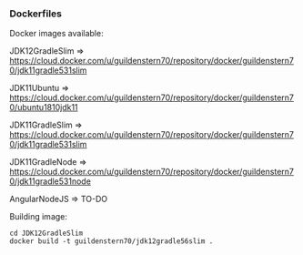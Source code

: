### Dockerfiles

Docker images available:

JDK12GradleSlim => 
https://cloud.docker.com/u/guildenstern70/repository/docker/guildenstern70/jdk11gradle531slim

JDK11Ubuntu => 
https://cloud.docker.com/u/guildenstern70/repository/docker/guildenstern70/ubuntu1810jdk11

JDK11GradleSlim => 
https://cloud.docker.com/u/guildenstern70/repository/docker/guildenstern70/jdk11gradle531slim

JDK11GradleNode => 
https://cloud.docker.com/u/guildenstern70/repository/docker/guildenstern70/jdk11gradle531node

AngularNodeJS =>
TO-DO

Building image:

    cd JDK12GradleSlim
    docker build -t guildenstern70/jdk12gradle56slim .


